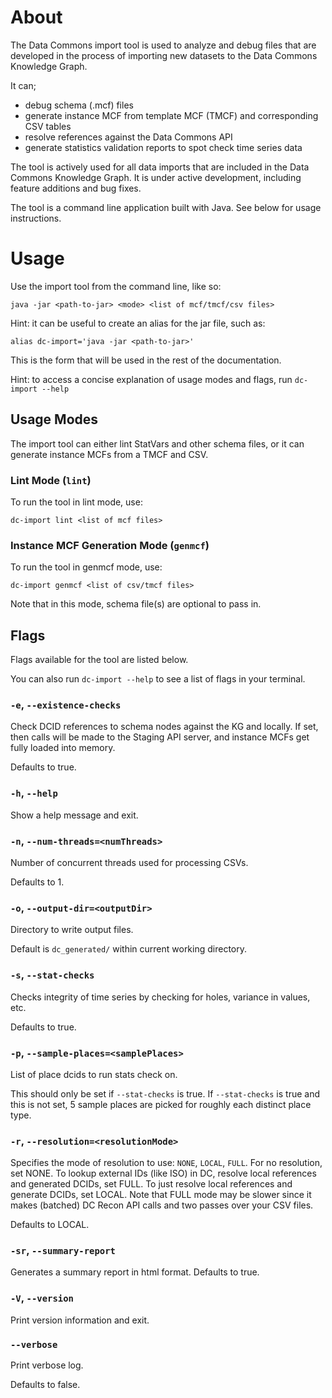 # About

The Data Commons import tool is used to analyze and debug files that are developed
in the process of importing new datasets to the Data Commons Knowledge Graph.

It can;
- debug schema (.mcf) files
- generate instance MCF from template MCF (TMCF) and corresponding CSV tables
- resolve references against the Data Commons API
- generate statistics validation reports to spot check time series data

The tool is actively used for all data imports that are included in the Data Commons Knowledge Graph.
It is under active development, including feature additions and bug fixes.

The tool is a command line application built with Java. See below for usage instructions.

# Usage

Use the import tool from the command line, like so:
```
java -jar <path-to-jar> <mode> <list of mcf/tmcf/csv files>
```

Hint: it can be useful to create an alias for the jar file, such as:
```
alias dc-import='java -jar <path-to-jar>'
```

This is the form that will be used in the rest of the documentation.

Hint: to access a concise explanation of usage modes and flags, run
`dc-import --help`

## Usage Modes

The import tool can either lint StatVars and other schema files, or
it can generate instance MCFs from a TMCF and CSV.

### Lint Mode (`lint`)
To run the tool in lint mode, use:
```
dc-import lint <list of mcf files>
```

### Instance MCF Generation Mode (`genmcf`)
To run the tool in genmcf mode, use:
```
dc-import genmcf <list of csv/tmcf files>
```

Note that in this mode, schema file(s) are optional to pass in.

## Flags
Flags available for the tool are listed below.

You can also run `dc-import --help` to see a list of flags in your terminal.
### `-e`, `--existence-checks`
Check DCID references to schema nodes against the KG and locally. If set, then
calls will be made to the Staging API server, and instance MCFs get fully loaded
into memory. 

Defaults to true.

### `-h`, `--help`
Show a help message and exit.

### `-n`, `--num-threads=<numThreads>`
Number of concurrent threads used for processing CSVs.

Defaults to 1.

### `-o`, `--output-dir=<outputDir>`
Directory to write output files.

Default is `dc_generated/` within current working directory.

### `-s`, `--stat-checks`
Checks integrity of time series by checking for holes, variance in values, etc.

Defaults to true.

### `-p`, `--sample-places=<samplePlaces>`
List of place dcids to run stats check on.

This should only be set if `--stat-checks` is true. If `--stat-checks` is true and this is not set, 5 sample places are picked for roughly each distinct place type.

### `-r`, `--resolution=<resolutionMode>`
Specifies the mode of resolution to use: `NONE`, `LOCAL`, `FULL`.  For no resolution, set NONE.  To lookup external IDs (like ISO) in DC, resolve local references and generated DCIDs, set FULL. To just resolve local references and generate DCIDs, set LOCAL.  Note that FULL mode may be slower since it makes (batched) DC Recon API calls and two passes over your CSV files.

Defaults to LOCAL.

### `-sr`, `--summary-report`
Generates a summary report in html format. 
Defaults to true.

### `-V`, `--version`
Print version information and exit.

### `--verbose`
Print verbose log.

Defaults to false.
